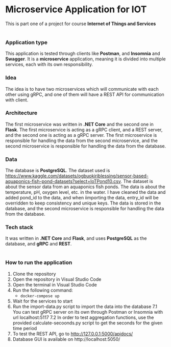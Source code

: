 # Microservice Application for IOT 
This is part one of a project for course **Internet of Things and Services**
<br>
<br>

### Application type
This application is tested through clients like **Postman**, and **Insomnia** and **Swagger**. It is a **microservice** application, meaning it is divided into multiple services, each with its own responsibility.
<br>

### Idea
The idea is to have two microservices which will communicate with each other using gRPC, and one of them will have a REST API for communication with client. 

### Architecture
The first microservice was written in **.NET Core** and the second one in **Flask**. The first microservice is acting as a gRPC client, and a REST server, and the second one is acting as a gRPC server. The first microservice is responsible for handling the data from the second microservice, and the second microservice is responsible for handling the data from the database.

### Data
The database is **PostgreSQL**. The dataset used is https://www.kaggle.com/datasets/ogbuokiriblessing/sensor-based-aquaponics-fish-pond-datasets?select=IoTPond10.csv. The dataset is about the sensor data from an aquaponics fish ponds. The data is about the temperature, pH, oxygen level, etc. in the water. I have cleaned the data and added pond_id to the data, and when iimporting the data, entry_id will be overridden to keep consistency and unique keys. The data is stored in the database, and the second microservice is responsible for handling the data from the database.

### Tech stack
It was written in **.NET Core** and **Flask**, and uses **PostgreSQL** as the database, and **gRPC** and **REST**.
<br>
<br>

### How to run the application
1. Clone the repository
2. Open the repository in Visual Studio Code
3. Open the terminal in Visual Studio Code
4. Run the following command:
    - `docker-compose up`
5. Wait for the services to start
6. Run the import-data.py script to import the data into the database
7.1 You can test gRPC server on its own through Postman or Insomnia with url localhost:5117
7.2 In order to test aggregation functions, use the provided calculate-secoonds.py script to get the seconds for the given time period
8. To test the REST API, go to http://127.0.0.1:5000/apidocs/
9. Database GUI is available on http://localhost:5050/ 